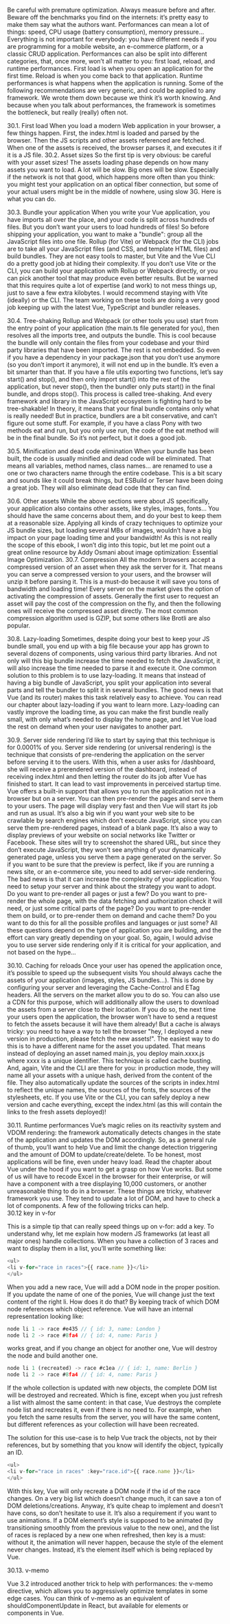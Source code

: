 Be careful with premature optimization. Always measure before and after. Beware
off the benchmarks you find on the internets: it’s pretty easy to make them say
what the authors want.
Performances can mean a lot of things: speed, CPU usage (battery consumption), memory
pressure…
Everything is not important for everybody: you have different needs if you are programming for a
mobile website, an e-commerce platform, or a classic CRUD application.
Performances can also be split into different categories, that, once more, won’t all matter to you:
first load, reload, and runtime performances.
First load is when you open an application for the first time. Reload is when you come back to that
application. Runtime performances is what happens when the application is running. Some of the
following recommendations are very generic, and could be applied to any framework. We wrote
them down because we think it’s worth knowing. And because when you talk about performances,
the framework is sometimes the bottleneck, but really (really) often not.

30.1. First load
When you load a modern Web application in your browser, a few things happen. First, the
index.html is loaded and parsed by the browser. Then the JS scripts and other assets referenced are
fetched. When one of the assets is received, the browser parses it, and executes it if it is a JS file.
30.2. Asset sizes
So the first tip is very obvious: be careful with your asset sizes!
The assets loading phase depends on how many assets you want to load. A lot will be slow. Big ones
will be slow. Especially if the network is not that good, which happens more often than you think:
you might test your application on an optical fiber connection, but some of your actual users might
be in the middle of nowhere, using slow 3G. Here is what you can do.

30.3. Bundle your application
When you write your Vue application, you have imports all over the place, and your code is split
across hundreds of files. But you don’t want your users to load hundreds of files! So before shipping
your application, you want to make a "bundle": group all the JavaScript files into one file.
Rollup (for Vite) or Webpack (for the CLI) jobs are to take all your JavaScript files (and CSS, and
template HTML files) and build bundles.
They are not easy tools to master, but Vite and the Vue CLI do a pretty good job at hiding their
complexity. If you don’t use Vite or the CLI, you can build your application with Rollup or Webpack
directly, or you can pick another tool that may produce even better results. But be warned that this
requires quite a lot of expertise (and work) to not mess things up, just to save a few extra kilobytes.
I would recommend staying with Vite (ideally) or the CLI.
The team working on these tools are doing a very good job keeping up with the latest Vue,
TypeScript and bundler releases.

30.4. Tree-shaking
Rollup and Webpack (or other tools you use) start from the entry point of your application (the
main.ts file generated for you), then resolves all the imports tree, and outputs the bundle. This is
cool because the bundle will only contain the files from your codebase and your third party
libraries that have been imported. The rest is not embedded. So even if you have a dependency in
your package.json that you don’t use anymore (so you don’t import it anymore), it will not end up in
the bundle.
It’s even a bit smarter than that. If you have a file utils exporting two functions, let’s say start()
and stop(), and then only import start() into the rest of the application, but never stop(), then the
bundler only puts start() in the final bundle, and drops stop(). This process is called tree-shaking.
And every framework and library in the JavaScript ecosystem is fighting hard to be tree-shakable!
In theory, it means that your final bundle contains only what is really needed! But in practice,
bundlers are a bit conservative, and can’t figure out some stuff. For example, if you have a class
Pony with two methods eat and run, but you only use run, the code of the eat method will be in the
final bundle. So it’s not perfect, but it does a good job.

30.5. Minification and dead code elimination
When your bundle has been built, the code is usually minified and dead code will be eliminated.
That means all variables, method names, class names… are renamed to use a one or two characters
name through the entire codebase. This is a bit scary and sounds like it could break things, but
ESBuild or Terser have been doing a great job. They will also eliminate dead code that they can
find.

30.6. Other assets
While the above sections were about JS specifically, your application also contains other assets, like
styles, images, fonts… You should have the same concerns about them, and do your best to keep
them at a reasonable size. Applying all kinds of crazy techniques to optimize your JS bundle sizes,
but loading several MBs of images, wouldn’t have a big impact on your page loading time and your
bandwidth! As this is not really the scope of this ebook, I won’t dig into this topic, but let me point
out a great online resource by Addy Osmani about image optimization: Essential Image
Optimization.
30.7. Compression
All the modern browsers accept a compressed version of an asset when they ask the server for it.
That means you can serve a compressed version to your users, and the browser will unzip it before
parsing it. This is a must-do because it will save you tons of bandwidth and loading time!
Every server on the market gives the option of activating the compression of assets. Generally the
first user to request an asset will pay the cost of the compression on the fly, and then the following
ones will receive the compressed asset directly.
The most common compression algorithm used is GZIP, but some others like Brotli are also popular.

30.8. Lazy-loading
Sometimes, despite doing your best to keep your JS bundle small, you end up with a big file because
your app has grown to several dozens of components, using various third party libraries. And not
only will this big bundle increase the time needed to fetch the JavaScript, it will also increase the
time needed to parse it and execute it.
One common solution to this problem is to use lazy-loading. It means that instead of having a big
bundle of JavaScript, you split your application into several parts and tell the bundler to split it in
several bundles.
The good news is that Vue (and its router) makes this task relatively easy to achieve. You can read
our chapter about lazy-loading if you want to learn more.
Lazy-loading can vastly improve the loading time, as you can make the first bundle really small,
with only what’s needed to display the home page, and let Vue load the rest on demand when your
user navigates to another part.

30.9. Server side rendering
I’d like to start by saying that this technique is for 0.0001% of you. Server side rendering (or
universal rendering) is the technique that consists of pre-rendering the application on the server
before serving it to the users. With this, when a user asks for /dashboard, she will receive a prerendered
version of the dashboard, instead of receiving index.html and then letting the router do its
job after Vue has finished to start.
It can lead to vast improvements in perceived startup time. Vue offers a built-in support that allows
you to run the application not in a browser but on a server. You can then pre-render the pages and
serve them to your users. The page will display very fast and then Vue will start its job and run as
usual.
It’s also a big win if you want your web site to be crawlable by search engines which don’t execute
JavaScript, since you can serve them pre-rendered pages, instead of a blank page.
It’s also a way to display previews of your website on social networks like Twitter or Facebook.
These sites will try to screenshot the shared URL, but since they don’t execute JavaScript, they won’t
see anything of your dynamically generated page, unless you serve them a page generated on the
server. So if you want to be sure that the preview is perfect, like if you are running a news site, or
an e-commerce site, you need to add server-side rendering.
The bad news is that it can increase the complexity of your application. You need to setup your
server and think about the strategy you want to adopt. Do you want to pre-render all pages or just a
few? Do you want to pre-render the whole page, with the data fetching and authorization check it
will need, or just some critical parts of the page? Do you want to pre-render them on build, or to
pre-render them on demand and cache them? Do you want to do this for all the possible profiles
and languages or just some? All these questions depend on the type of application you are building,
and the effort can vary greatly depending on your goal.
So, again, I would advise you to use server side rendering only if it is critical for your application,
and not based on the hype…

30.10. Caching for reloads
Once your user has opened the application once, it’s possible to speed up the subsequent visits
You should always cache the assets of your application (images, styles, JS bundles…). This is done by
configuring your server and leveraging the Cache-Control and ETag headers. All the servers on the
market allow you to do so. You can also use a CDN for this purpose, which will additionally allow
the users to download the assets from a server close to their location. If you do so, the next time
your users open the application, the browser won’t have to send a request to fetch the assets
because it will have them already!
But a cache is always tricky: you need to have a way to tell the browser "hey, I deployed a new
version in production, please fetch the new assets!".
The easiest way to do this is to have a different name for the asset you updated. That means instead
of deploying an asset named main.js, you deploy main.xxxx.js where xxxx is a unique identifier.
This technique is called cache busting. And, again, Vite and the CLI are there for you: in production
mode, they will name all your assets with a unique hash, derived from the content of the file. They
also automatically update the sources of the scripts in index.html to reflect the unique names, the
sources of the fonts, the sources of the stylesheets, etc.
If you use Vite or the CLI, you can safely deploy a new version and cache everything, except the
index.html (as this will contain the links to the fresh assets deployed)!

30.11. Runtime performances
Vue’s magic relies on its reactivity system and VDOM rendering: the framework automatically
detects changes in the state of the application and updates the DOM accordingly. So, as a general
rule of thumb, you’ll want to help Vue and limit the change detection triggering and the amount of
DOM to update/create/delete.
To be honest, most applications will be fine, even under heavy load. Read the chapter about Vue
under the hood if you want to get a grasp on how Vue works.
But some of us will have to recode Excel in the browser for their enterprise, or will have a
component with a tree displaying 10,000 customers, or another unreasonable thing to do in a
browser. These things are tricky, whatever framework you use. They tend to update a lot of DOM,
and have to check a lot of components. A few of the following tricks can help.
\
30.12 key in v-for

This is a simple tip that can really speed things up on v-for: add a key. To understand why, let me
explain how modern JS frameworks (at least all major ones) handle collections. When you have a
collection of 3 races and want to display them in a list, you’ll write something like:

```js
<ul>
<li v-for="race in races">{{ race.name }}</li>
</ul>
```

When you add a new race, Vue will add a DOM node in the proper position. If you update the name
of one of the ponies, Vue will change just the text content of the right li.
How does it do that? By keeping track of which DOM node references which object reference. Vue
will have an internal representation looking like:

```js
node li 1 -> race #e435 // { id: 3, name: London }
node li 2 -> race #8fa4 // { id: 4, name: Paris }
```

works great, and if you change an object for another one, Vue will destroy the node and build
another one.

```js
node li 1 (recreated) -> race #c1ea // { id: 1, name: Berlin }
node li 2 -> race #8fa4 // { id: 4, name: Paris }
```

If the whole collection is updated with new objects, the complete DOM list will be destroyed and
recreated. Which is fine, except when you just refresh a list with almost the same content: in that
case, Vue destroys the complete node list and recreates it, even if there is no need to. For example,
when you fetch the same results from the server, you will have the same content, but different
references as your collection will have been recreated.

The solution for this use-case is to help Vue track the objects, not by their references, but by
something that you know will identify the object, typically an ID.


```js
<ul>
<li v-for="race in races" :key="race.id">{{ race.name }}</li>
</ul>
```

With this key, Vue will only recreate a DOM node if the id of the race changes. On a very big list
which doesn’t change much, it can save a ton of DOM deletions/creations. Anyway, it’s quite cheap
to implement and doesn’t have cons, so don’t hesitate to use it. It’s also a requirement if you want to
use animations. If a DOM element’s style is supposed to be animated (by transitioning smoothly
from the previous value to the new one), and the list of races is replaced by a new one when
refreshed, then key is a must: without it, the animation will never happen, because the style of the
element never changes. Instead, it’s the element itself which is being replaced by Vue.

30.13. v-memo

Vue 3.2 introduced another trick to help with performances: the v-memo directive, which allows you
to aggressively optimize templates in some edge cases. You can think of v-memo as an equivalent of
shouldComponentUpdate in React, but available for elements or components in Vue.










